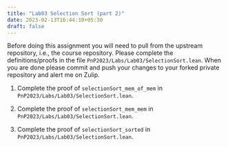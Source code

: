 ```yaml
---
title: "Lab03 Selection Sort (part 2)"
date: 2023-02-13T16:44:10+05:30
draft: false
---
```


Before doing this assignment you will need to pull from the upstream repository, i.e., the course repository. Please complete the definitions/proofs in the file `PnP2023/Labs/Lab03/SelectionSort.lean`. When you are done please commit and push your changes to your forked private repository and alert me on Zulip.

1. Complete the proof of `selectionSort_mem_of_mem` in `PnP2023/Labs/Lab03/SelectionSort.lean`.

2. Complete the proof of `selectionSort_mem_mem` in `PnP2023/Labs/Lab03/SelectionSort.lean`.

3. Complete the proof of `selectionSort_sorted` in `PnP2023/Labs/Lab03/SelectionSort.lean`.